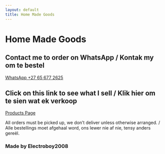 ```yaml
---
layout: default
title: Home Made Goods
---
```


# Home Made Goods

## Contact me to order on WhatsApp / Kontak my om te bestel
[WhatsApp +27 65 677 2625](https://wa.me/27656772625)

## Click on this link to see what I sell / Klik hier om te sien wat ek verkoop
[Products Page](https://share.samsungcloud.com/sharedalbum/6JN1UIcZI4)

All orders must be picked up, we don’t deliver unless otherwise arranged. / Alle bestellings moet afgehaal word, ons lewer nie af nie, tensy anders gereël.

### Made by Electroboy2008
